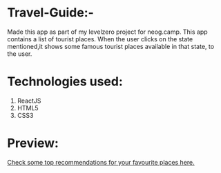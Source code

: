 # **Travel-Guide:-**
Made this app as part of my levelzero project for neog.camp.
This app contains a list of tourist places.
When the user clicks on the state mentioned,it shows some famous tourist places available in that state, to the user.


# **Technologies used:**
  1.  ReactJS
  2.  HTML5
  3.  CSS3
# **Preview:**
[Check some top recommendations for your favourite places here.](https://jj5nm8.csb.app/)
